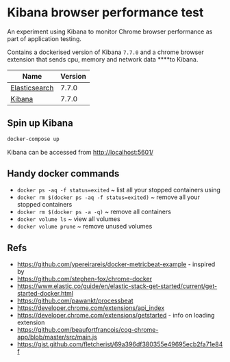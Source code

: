 # Kibana browser performance test

An experiment using Kibana to monitor Chrome browser performance as part of application testing.

Contains a dockerised version of Kibana `7.7.0` and a chrome browser extension that sends cpu, memory and network data ****to Kibana.

| Name                                                    | Version       |
| ------------------------------------------------------- | ------------- |
| [Elasticsearch](https://www.elastic.co/elasticsearch/)  | 7.7.0         |
| [Kibana](https://www.elastic.co/kibana)                 | 7.7.0         |


## Spin up Kibana
 
``` bash
docker-compose up
```

Kibana can be accessed from [http://localhost:5601/](http://localhost:5601/)

## Handy docker commands

* `docker ps -aq -f status=exited` ~ list all your stopped containers using
* `docker rm $(docker ps -aq -f status=exited)` ~ remove all your stopped containers
* `docker rm $(docker ps -a -q)` ~ remove all containers
* `docker volume ls` ~ view all volumes
* `docker volume prune` ~ remove unused volumes

## Refs

* https://github.com/ypereirareis/docker-metricbeat-example - inspired by 
* https://github.com/stephen-fox/chrome-docker
* https://www.elastic.co/guide/en/elastic-stack-get-started/current/get-started-docker.html
* https://github.com/pawankt/processbeat
* https://developer.chrome.com/extensions/api_index
* https://developer.chrome.com/extensions/getstarted - info on loading extension
* https://github.com/beaufortfrancois/cog-chrome-app/blob/master/src/main.js
* https://gist.github.com/fletcherist/69a396df380355e49695ecb2fa71e84f